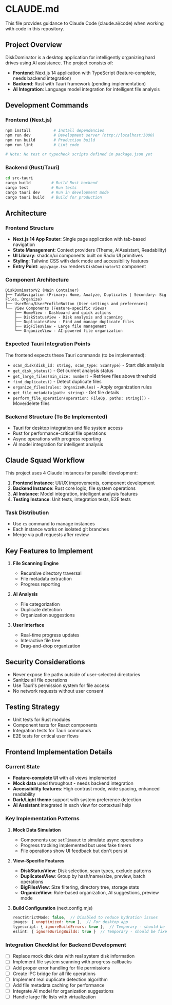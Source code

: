 # CLAUDE.md

This file provides guidance to Claude Code (claude.ai/code) when working with code in this repository.

## Project Overview

DiskDominator is a desktop application for intelligently organizing hard drives using AI assistance. The project consists of:
- **Frontend**: Next.js 14 application with TypeScript (feature-complete, needs backend integration)
- **Backend**: Rust with Tauri framework (pending implementation)
- **AI Integration**: Language model integration for intelligent file analysis

## Development Commands

### Frontend (Next.js)
```bash
npm install          # Install dependencies
npm run dev          # Development server (http://localhost:3000)
npm run build        # Production build
npm run lint         # Lint code

# Note: No test or typecheck scripts defined in package.json yet
```

### Backend (Rust/Tauri)
```bash
cd src-tauri
cargo build         # Build Rust backend
cargo test          # Run tests
cargo tauri dev     # Run in development mode
cargo tauri build   # Build for production
```

## Architecture

### Frontend Structure
- **Next.js 14 App Router**: Single page application with tab-based navigation
- **State Management**: Context providers (Theme, AIAssistant, Readability)
- **UI Library**: shadcn/ui components built on Radix UI primitives
- **Styling**: Tailwind CSS with dark mode and accessibility features
- **Entry Point**: `app/page.tsx` renders `DiskDominatorV2` component

### Component Architecture
```
DiskDominatorV2 (Main Container)
├── TabNavigation (Primary: Home, Analyze, Duplicates | Secondary: Big Files, Organize)
├── UserMenu/UserProfileButton (User settings and preferences)
└── View Components (Feature-specific views)
    ├── HomeView - Dashboard and quick actions
    ├── DiskStatusView - Disk analysis and scanning
    ├── DuplicatesView - Find and manage duplicate files
    ├── BigFilesView - Large file management
    └── OrganizeView - AI-powered file organization
```

### Expected Tauri Integration Points
The frontend expects these Tauri commands (to be implemented):
- `scan_disk(disk_id: string, scan_type: ScanType)` - Start disk analysis
- `get_disk_status()` - Get current analysis status
- `get_large_files(min_size: number)` - Retrieve files above threshold
- `find_duplicates()` - Detect duplicate files
- `organize_files(rules: OrganizeRules)` - Apply organization rules
- `get_file_metadata(path: string)` - Get file details
- `perform_file_operation(operation: FileOp, paths: string[])` - Move/delete files

### Backend Structure (To Be Implemented)
- Tauri for desktop integration and file system access
- Rust for performance-critical file operations
- Async operations with progress reporting
- AI model integration for intelligent analysis

## Claude Squad Workflow

This project uses 4 Claude instances for parallel development:

1. **Frontend Instance**: UI/UX improvements, component development
2. **Backend Instance**: Rust core logic, file system operations
3. **AI Instance**: Model integration, intelligent analysis features
4. **Testing Instance**: Unit tests, integration tests, E2E tests

### Task Distribution
- Use `cs` command to manage instances
- Each instance works on isolated git branches
- Merge via pull requests after review

## Key Features to Implement

1. **File Scanning Engine**
   - Recursive directory traversal
   - File metadata extraction
   - Progress reporting

2. **AI Analysis**
   - File categorization
   - Duplicate detection
   - Organization suggestions

3. **User Interface**
   - Real-time progress updates
   - Interactive file tree
   - Drag-and-drop organization

## Security Considerations

- Never expose file paths outside of user-selected directories
- Sanitize all file operations
- Use Tauri's permission system for file access
- No network requests without user consent

## Testing Strategy

- Unit tests for Rust modules
- Component tests for React components
- Integration tests for Tauri commands
- E2E tests for critical user flows

## Frontend Implementation Details

### Current State
- **Feature-complete UI** with all views implemented
- **Mock data** used throughout - needs backend integration
- **Accessibility features**: High contrast mode, wide spacing, enhanced readability
- **Dark/Light theme** support with system preference detection
- **AI Assistant** integrated in each view for contextual help

### Key Implementation Patterns

1. **Mock Data Simulation**
   - Components use `setTimeout` to simulate async operations
   - Progress tracking implemented but uses fake timers
   - File operations show UI feedback but don't persist

2. **View-Specific Features**
   - **DiskStatusView**: Disk selection, scan types, exclude patterns
   - **DuplicatesView**: Group by hash/name/size, preview, batch operations
   - **BigFilesView**: Size filtering, directory tree, storage stats
   - **OrganizeView**: Rule-based organization, AI suggestions, preview mode

3. **Build Configuration** (next.config.mjs)
   ```javascript
   reactStrictMode: false,  // Disabled to reduce hydration issues
   images: { unoptimized: true },  // For desktop app
   typescript: { ignoreBuildErrors: true },  // Temporary - should be fixed
   eslint: { ignoreDuringBuilds: true }  // Temporary - should be fixed
   ```

### Integration Checklist for Backend Development
- [ ] Replace mock disk data with real system disk information
- [ ] Implement file system scanning with progress callbacks
- [ ] Add proper error handling for file permissions
- [ ] Create IPC bridge for all file operations
- [ ] Implement real duplicate detection algorithm
- [ ] Add file metadata caching for performance
- [ ] Integrate AI model for organization suggestions
- [ ] Handle large file lists with virtualization
